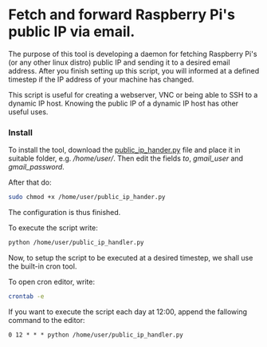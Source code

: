 # Fetch and forward Raspberry Pi's public IP via email. 
The purpose of this tool is developing a daemon for fetching Raspberry Pi's (or any other linux distro) public IP and sending it to a desired email address. After you finish setting up this script, you will informed at a defined timestep if the IP address of your machine has changed.

This script is useful for creating a webserver, VNC or being able to SSH to a dynamic IP host. Knowing the public IP of a dynamic IP host has other useful uses.

### Install

To install the tool, download the [public_ip_hander.py](public_ip_handler.py) file and place it in suitable folder, e.g. */home/user/*. Then edit the fields *to*, *gmail_user* and *gmail_password*.

After that do:
```bash
sudo chmod +x /home/user/public_ip_hander.py
```
The configuration is thus finished.

To execute the script write:
```bash
python /home/user/public_ip_handler.py
```

Now, to setup the script to be executed at a desired timestep, we shall use the built-in cron tool.

To open cron editor, write:
```bash
crontab -e
```
If you want to execute the script each day at 12:00, append the fallowing command to the editor:
```
0 12 * * * python /home/user/public_ip_handler.py
```
